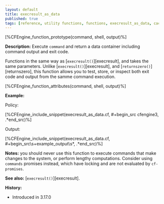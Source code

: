 ```yaml
---
layout: default
title: execresult_as_data
published: true
tags: [reference, utility functions, functions, execresult_as_data, cached function]
---
```


[%CFEngine_function_prototype(command, shell, output)%]

**Description:** Execute `command` and return a data container including command output and exit code.

Functions in the same way as [`execresult()`][execresult], and takes the same parameters.
Unlike [`execresult()`][execresult], and [`returnszero()`][returnszero], this function allows
you to test, store, or inspect both exit code and output from the samme command execution.

[%CFEngine_function_attributes(command, shell, output)%]

**Example:**

Policy:

[%CFEngine_include_snippet(execresult_as_data.cf, #\+begin_src cfengine3, .*end_src)%]

Output:

[%CFEngine_include_snippet(execresult_as_data.cf, #\+begin_src\s+example_output\s*, .*end_src)%]

**Notes:** you should never use this function to execute commands that
make changes to the system, or perform lengthy computations. Consider using
`commands` promises instead, which have locking and are not evaluated
by `cf-promises`.

**See also:** [`execresult()`][execresult].

**History:**

* Introduced in 3.17.0

